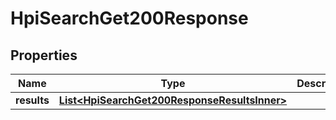 

# HpiSearchGet200Response


## Properties

| Name | Type | Description | Notes |
|------------ | ------------- | ------------- | -------------|
|**results** | [**List&lt;HpiSearchGet200ResponseResultsInner&gt;**](HpiSearchGet200ResponseResultsInner.md) |  |  [optional] |



